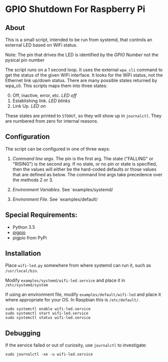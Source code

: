 # GPIO Shutdown For Raspberry Pi

## About

This is a small script, intended to be run from systemd, that controls
an external LED based on WiFi status.

Note: The pin that drives the LED is identified by the *GPIO Number*
not the pysical pin number

The script runs on a 1 second loop. It uses the external `wpa_cli`
command to get the status of the given WiFi interface.  It looks for
the WiFi status, not the Ethernet link up/down status.  There are many
possible states returned by wpa_cli.  This scripts maps them into
three states:

0.  Off, inactive, error, etc.  *LED off*
1.  Establishing link.  *LED blinks*
2.  Link Up.  *LED on*

These states are printed to `STDOUT`, so they will show up in
`journalctl`.  They are numbered from zero for internal reasons.

## Configuration

The script can be configured in one of three ways:

1. *Command line args*.  The pin is the first arg.  The state
("FALLING" or "RISING") is the second arg.  If no state, or no pin or
state is specified, then the values will either be the hard-coded
defaults or those values that are defined as below.  The command line
args take precedence over the methods 2 or 3.

2. *Environment Variables*. See `examples/systemd/

3. *Environment File*. See `examples/default/

## Special Requirements:

* Python 3.5
* [pigpio](http://abyz.me.uk/rpi/pigpio/)
* pigpio from PyPi

## Installation

Place `wifi-led.py` somewhere from where
systemd can run it, such as `/usr/local/bin`.

Modify `examples/systemd/wifi-led.service` and place it in
`/etc/systemd/system`

If using an environment file, modify
`examples/default/wifi-led` and place it where appropriate
for your OS.  In Raspbian this is `/etc/default/`.

    sudo systemctl enable wifi-led.service
    sudo systemctl start wifi-led.service
    sudo systemctl status wifi-led.service


## Debugging

If the service failed or out of curiosity, use
`journalctl` to investigate:

    sudo journalctl -xe -u wifi-led.service
